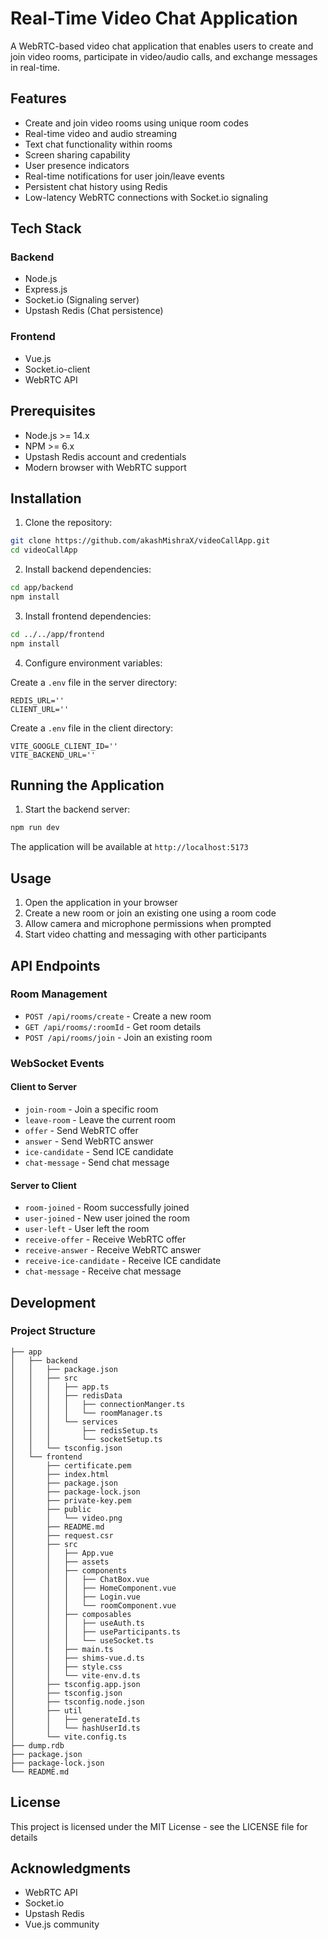 # Real-Time Video Chat Application

A WebRTC-based video chat application that enables users to create and join video rooms, participate in video/audio calls, and exchange messages in real-time.

## Features

- Create and join video rooms using unique room codes
- Real-time video and audio streaming
- Text chat functionality within rooms
- Screen sharing capability
- User presence indicators
- Real-time notifications for user join/leave events
- Persistent chat history using Redis
- Low-latency WebRTC connections with Socket.io signaling

## Tech Stack

### Backend
- Node.js
- Express.js
- Socket.io (Signaling server)
- Upstash Redis (Chat persistence)

### Frontend
- Vue.js
- Socket.io-client
- WebRTC API

## Prerequisites

- Node.js >= 14.x
- NPM >= 6.x
- Upstash Redis account and credentials
- Modern browser with WebRTC support

## Installation

1. Clone the repository:
```bash
git clone https://github.com/akashMishraX/videoCallApp.git
cd videoCallApp
```

2. Install backend dependencies:
```bash
cd app/backend
npm install
```

3. Install frontend dependencies:
```bash
cd ../../app/frontend
npm install
```

4. Configure environment variables:

Create a `.env` file in the server directory:
```
REDIS_URL=''
CLIENT_URL=''
```

Create a `.env` file in the client directory:
```
VITE_GOOGLE_CLIENT_ID=''
VITE_BACKEND_URL=''
```

## Running the Application

1. Start the backend server:
```bash
npm run dev
```

The application will be available at `http://localhost:5173`

## Usage

1. Open the application in your browser
2. Create a new room or join an existing one using a room code
3. Allow camera and microphone permissions when prompted
4. Start video chatting and messaging with other participants

## API Endpoints

### Room Management
- `POST /api/rooms/create` - Create a new room
- `GET /api/rooms/:roomId` - Get room details
- `POST /api/rooms/join` - Join an existing room

### WebSocket Events

#### Client to Server
- `join-room` - Join a specific room
- `leave-room` - Leave the current room
- `offer` - Send WebRTC offer
- `answer` - Send WebRTC answer
- `ice-candidate` - Send ICE candidate
- `chat-message` - Send chat message

#### Server to Client
- `room-joined` - Room successfully joined
- `user-joined` - New user joined the room
- `user-left` - User left the room
- `receive-offer` - Receive WebRTC offer
- `receive-answer` - Receive WebRTC answer
- `receive-ice-candidate` - Receive ICE candidate
- `chat-message` - Receive chat message

## Development

### Project Structure
```
├── app
│   ├── backend
│   │   ├── package.json
│   │   ├── src
│   │   │   ├── app.ts
│   │   │   ├── redisData
│   │   │   │   ├── connectionManger.ts
│   │   │   │   └── roomManager.ts
│   │   │   └── services
│   │   │       ├── redisSetup.ts
│   │   │       └── socketSetup.ts
│   │   └── tsconfig.json
│   └── frontend
│       ├── certificate.pem
│       ├── index.html
│       ├── package.json
│       ├── package-lock.json
│       ├── private-key.pem
│       ├── public
│       │   └── video.png
│       ├── README.md
│       ├── request.csr
│       ├── src
│       │   ├── App.vue
│       │   ├── assets
│       │   ├── components
│       │   │   ├── ChatBox.vue
│       │   │   ├── HomeComponent.vue
│       │   │   ├── Login.vue
│       │   │   └── roomComponent.vue
│       │   ├── composables
│       │   │   ├── useAuth.ts
│       │   │   ├── useParticipants.ts
│       │   │   └── useSocket.ts
│       │   ├── main.ts
│       │   ├── shims-vue.d.ts
│       │   ├── style.css
│       │   └── vite-env.d.ts
│       ├── tsconfig.app.json
│       ├── tsconfig.json
│       ├── tsconfig.node.json
│       ├── util
│       │   ├── generateId.ts
│       │   └── hashUserId.ts
│       └── vite.config.ts
├── dump.rdb
├── package.json
├── package-lock.json
└── README.md
```


## License

This project is licensed under the MIT License - see the LICENSE file for details

## Acknowledgments

- WebRTC API
- Socket.io
- Upstash Redis
- Vue.js community
